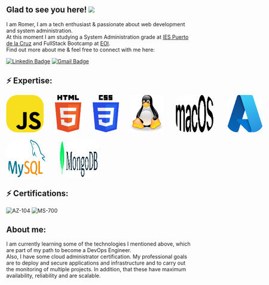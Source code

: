 ## Glad to see you here! <img src="https://raw.githubusercontent.com/aemmadi/aemmadi/master/wave.gif" width="30px">

I am Romer, I am a tech enthusiast & passionate about web development and system administration.  
At this moment I am studying a System Administration grade at [IES Puerto de la Cruz](https://iespuertodelacruz.es/) and FullStack Bootcamp at [EOI](https://www.eoi.es/es).  
Find out more about me & feel free to connect
with me here:

[![Linkedin Badge](https://img.shields.io/badge/-RomerEnr-blue?style=flat-square&logo=Linkedin&logoColor=white&link=https://www.linkedin.com/in/romer-alvarez-martinez/)](https://www.linkedin.com/in/romer-alvarez-martinez/)
[![Gmail Badge](https://img.shields.io/badge/-romer.alvarez.cloud@gmail.com-c14438?style=flat-square&logo=Gmail&logoColor=white&link=mailto:romer.alvarez.cloud@gmail.com)](mailto:romer.alvarez.cloud@gmail.com)

## ⚡ Expertise:

<div style="display:flex; gap:30px; margin-bottom: 20px;">
    <img src="./public/img/javascript.svg" width="100" height="100" style="border-radius: 30px;" alt="Javascript" title="Javascript">
    <img src="./public/img/html-5.svg" width="100" height="100" style="border-radius: 0px;" alt="HTML5" title="HTML5">
    <img src="./public/img/css-3.svg" width="100" height="100" style="border-radius: 0px;" alt="CSS3" title="CSS3">
    <img src="./public/img/linux-tux.svg" width="100" height="100" style="border-radius: 0px;" alt="Linux" title="Linux">
    <img src="./public/img/macOS.svg" width="100" height="100" style="border-radius: 30px; background: white; padding: 0px 5px;" alt="MacOS" title="MacOS">
    <img src="./public/img/microsoft-azure.svg" width="100" height="100" style="border-radius: 30px;" alt="Microsoft Azure" title="Microsoft Azure">
</div>

<div style="display:flex; gap: 30px; margin-bottom: 20px;">
    <img src="./public/img/mysql.svg" width="100" height="100" style="border-radius: 30px; background: white; padding: 0px 5px;" alt="MySQL" title="MySQL">
    <img src="./public/img/mongodb.svg" width="100" height="100" style="border-radius: 20px; background: white; padding: 0px 4px;" alt="MongoDB" title="MongoDB">
</div>



## ⚡ Certifications:
<img alt="AZ-104" title="AZ-104" height="100" src="https://ci3.googleusercontent.com/proxy/ia7Wzg8_f2kxhHFV0ecC_rfIpvkFP_feMTM6FM7tbGC5mka59igqwU4t-YRHhsi1VYYQP-aVwHkb9Hl1egq4x2fhc-PmxGQcCZJlArdd-cOgjvWfDXkevCIpuHkEw3jtwqGvuMVBLVAsjYRWi7H_NaAvNCZ36VC9HOLDhipkztD6EA=s0-d-e1-ft#https://images.credly.com/images/336eebfc-0ac3-4553-9a67-b402f491f185/azure-administrator-associate-600x600.png" width="100"/> <img alt="MS-700" title="MS-700" height="100" src="https://ci4.googleusercontent.com/proxy/2Tc8oQ_OtOTvhzvT1j_y9z7BcofX5aS20JIL2zMFX1GE2lujfaeuMvfxC9blk7oUIQKOHU02OrIH24_RRBbTZOiLBRag6AH8X_ISFWGb0-29urq4CZhZkP0nczC8vXdKUUPOGDY7hcezFT5K6m2MTEMetP8YMoQ3PPENdgQOvXkH74Nv0raZJWabRk0=s0-d-e1-ft#https://images.credly.com/images/59db067c-f0e9-44a8-bcc7-53a960274bfb/CERT-Associate-Microsoft365-Teams-Administrator.png" width="100"/>

## About me:

I am currently learning some of the technologies I mentioned above, which are part of my path to become a DevOps Engineer.  
Also, I have some cloud administrator certification. My professional goals are to deploy and secure applications and infrastructure and to carry out the monitoring of multiple projects. In addition, that these have maximum availability, reliability and are scalable.
